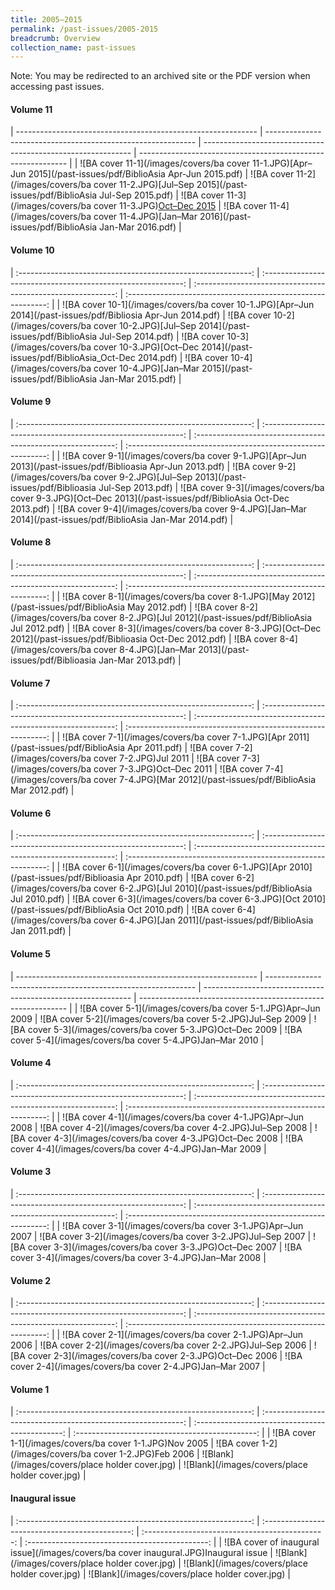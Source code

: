 ```yaml
---
title: 2005–2015
permalink: /past-issues/2005-2015
breadcrumb: Overview
collection_name: past-issues
---
```

Note: You may be redirected to an archived site or the PDF version when accessing past issues.

#### Volume 11

| ------------------------------------------------------------ | ------------------------------------------------------------ | ------------------------------------------------------------ | ------------------------------------------------------------ |
| ![BA cover 11-1](/images/covers/ba cover 11-1.JPG)[Apr–Jun 2015](/past-issues/pdf/BiblioAsia Apr-Jun 2015.pdf) | ![BA cover 11-2](/images/covers/ba cover 11-2.JPG)[Jul–Sep 2015](/past-issues/pdf/BiblioAsia Jul-Sep 2015.pdf) | ![BA cover 11-3](/images/covers/ba cover 11-3.JPG)[Oct–Dec 2015](https://www.nlb.gov.sg/Browse/BiblioAsia.aspx) | ![BA cover 11-4](/images/covers/ba cover 11-4.JPG)[Jan–Mar 2016](/past-issues/pdf/BiblioAsia Jan-Mar 2016.pdf) |

####  Volume 10

| :----------------------------------------------------------: | :----------------------------------------------------------: | :----------------------------------------------------------: | :----------------------------------------------------------: |
| ![BA cover 10-1](/images/covers/ba cover 10-1.JPG)[Apr–Jun 2014](/past-issues/pdf/Bibliosia Apr-Jun 2014.pdf) | ![BA cover 10-2](/images/covers/ba cover 10-2.JPG)[Jul–Sep 2014](/past-issues/pdf/BiblioAsia Jul-Sep 2014.pdf) | ![BA cover 10-3](/images/covers/ba cover 10-3.JPG)[Oct–Dec 2014](/past-issues/pdf/BiblioAsia_Oct-Dec 2014.pdf) | ![BA cover 10-4](/images/covers/ba cover 10-4.JPG)[Jan–Mar 2015](/past-issues/pdf/BiblioAsia Jan-Mar 2015.pdf) |

####  Volume 9

| :----------------------------------------------------------: | :----------------------------------------------------------: | :----------------------------------------------------------: | :----------------------------------------------------------: |
| ![BA cover 9-1](/images/covers/ba cover 9-1.JPG)[Apr–Jun 2013](/past-issues/pdf/Biblioasia Apr-Jun 2013.pdf) | ![BA cover 9-2](/images/covers/ba cover 9-2.JPG)[Jul–Sep 2013](/past-issues/pdf/Biblioasia Jul-Sep 2013.pdf) | ![BA cover 9-3](/images/covers/ba cover 9-3.JPG)[Oct–Dec 2013](/past-issues/pdf/BiblioAsia Oct-Dec 2013.pdf) | ![BA cover 9-4](/images/covers/ba cover 9-4.JPG)[Jan–Mar 2014](/past-issues/pdf/BiblioAsia Jan-Mar 2014.pdf) |

####  Volume 8

| :----------------------------------------------------------: | :----------------------------------------------------------: | :----------------------------------------------------------: | :----------------------------------------------------------: |
| ![BA cover 8-1](/images/covers/ba cover 8-1.JPG)[May 2012](/past-issues/pdf/BiblioAsia May 2012.pdf) | ![BA cover 8-2](/images/covers/ba cover 8-2.JPG)[Jul 2012](/past-issues/pdf/BiblioAsia Jul 2012.pdf) | ![BA cover 8-3](/images/covers/ba cover 8-3.JPG)[Oct–Dec 2012](/past-issues/pdf/Biblioasia Oct-Dec 2012.pdf) | ![BA cover 8-4](/images/covers/ba cover 8-4.JPG)[Jan–Mar 2013](/past-issues/pdf/Biblioasia Jan-Mar 2013.pdf) |

####  Volume 7

| :----------------------------------------------------------: | :----------------------------------------------------------: | :----------------------------------------------------------: | :----------------------------------------------------------: |
| ![BA cover 7-1](/images/covers/ba cover 7-1.JPG)[Apr 2011](/past-issues/pdf/BiblioAsia Apr 2011.pdf) | ![BA cover 7-2](/images/covers/ba cover 7-2.JPG)Jul 2011 | ![BA cover 7-3](/images/covers/ba cover 7-3.JPG)Oct–Dec 2011 | ![BA cover 7-4](/images/covers/ba cover 7-4.JPG)[Mar 2012](/past-issues/pdf/BiblioAsia Mar 2012.pdf) |

####  Volume 6

| :----------------------------------------------------------: | :----------------------------------------------------------: | :----------------------------------------------------------: | :----------------------------------------------------------: |
| ![BA cover 6-1](/images/covers/ba cover 6-1.JPG)[Apr 2010](/past-issues/pdf/Biblioasia Apr 2010.pdf) | ![BA cover 6-2](/images/covers/ba cover 6-2.JPG)[Jul 2010](/past-issues/pdf/BiblioAsia Jul 2010.pdf) | ![BA cover 6-3](/images/covers/ba cover 6-3.JPG)[Oct 2010](/past-issues/pdf/BiblioAsia Oct 2010.pdf) | ![BA cover 6-4](/images/covers/ba cover 6-4.JPG)[Jan 2011](/past-issues/pdf/BiblioAsia Jan 2011.pdf) |

####  Volume 5

| ------------------------------------------------------------ | ------------------------------------------------------------ | ------------------------------------------------------------ | ------------------------------------------------------------ |
| ![BA cover 5-1](/images/covers/ba cover 5-1.JPG)Apr–Jun 2009 | ![BA cover 5-2](/images/covers/ba cover 5-2.JPG)Jul–Sep 2009 | ![BA cover 5-3](/images/covers/ba cover 5-3.JPG)Oct–Dec 2009 | ![BA cover 5-4](/images/covers/ba cover 5-4.JPG)Jan–Mar 2010 |

####  Volume 4

| :----------------------------------------------------------: | :----------------------------------------------------------: | :----------------------------------------------------------: | :----------------------------------------------------------: |
| ![BA cover 4-1](/images/covers/ba cover 4-1.JPG)Apr–Jun 2008 | ![BA cover 4-2](/images/covers/ba cover 4-2.JPG)Jul–Sep 2008 | ![BA cover 4-3](/images/covers/ba cover 4-3.JPG)Oct–Dec 2008 | ![BA cover 4-4](/images/covers/ba cover 4-4.JPG)Jan–Mar 2009 |

####  Volume 3

| :----------------------------------------------------------: | :----------------------------------------------------------: | :----------------------------------------------------------: | :----------------------------------------------------------: |
| ![BA cover 3-1](/images/covers/ba cover 3-1.JPG)Apr–Jun 2007 | ![BA cover 3-2](/images/covers/ba cover 3-2.JPG)Jul–Sep 2007 | ![BA cover 3-3](/images/covers/ba cover 3-3.JPG)Oct–Dec 2007 | ![BA cover 3-4](/images/covers/ba cover 3-4.JPG)Jan–Mar 2008 |

####  Volume 2

| :----------------------------------------------------------: | :----------------------------------------------------------: | :----------------------------------------------------------: | :----------------------------------------------------------: |
| ![BA cover 2-1](/images/covers/ba cover 2-1.JPG)Apr–Jun 2006 | ![BA cover 2-2](/images/covers/ba cover 2-2.JPG)Jul–Sep 2006 | ![BA cover 2-3](/images/covers/ba cover 2-3.JPG)Oct–Dec 2006 | ![BA cover 2-4](/images/covers/ba cover 2-4.JPG)Jan–Mar 2007 |

####  Volume 1

| :----------------------------------------------------------: | :----------------------------------------------------------: | :---------------------------------------------: | :---------------------------------------------: |
| ![BA cover 1-1](/images/covers/ba cover 1-1.JPG)Nov 2005 | ![BA cover 1-2](/images/covers/ba cover 1-2.JPG)Feb 2006 | ![Blank](/images/covers/place holder cover.jpg) | ![Blank](/images/covers/place holder cover.jpg) |

####  Inaugural issue

| :----------------------------------------------------------: | :---------------------------------------------: | :---------------------------------------------: | :---------------------------------------------: |
| ![BA cover of inaugural issue](/images/covers/ba cover inaugural.JPG)Inaugural issue | ![Blank](/images/covers/place holder cover.jpg) | ![Blank](/images/covers/place holder cover.jpg) | ![Blank](/images/covers/place holder cover.jpg) |
